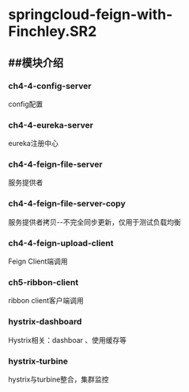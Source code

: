 # springcloud-feign-with-Finchley.SR2

##模块介绍
----------------

  ### ch4-4-config-server <br>
  config配置
  
  ### ch4-4-eureka-server <br>
  eureka注册中心
  
  ### ch4-4-feign-file-server <br>
  服务提供者
  
  ### ch4-4-feign-file-server-copy<br>
  服务提供者拷贝--不完全同步更新，仅用于测试负载均衡
  
  ### ch4-4-feign-upload-client<br>
  Feign Client端调用
  
  ### ch5-ribbon-client<br>
  ribbon client客户端调用
  
  ### hystrix-dashboard<br>
  Hystrix相关：dashboar 、使用缓存等
  
  ### hystrix-turbine<br>
  hystrix与turbine整合，集群监控
  
  
